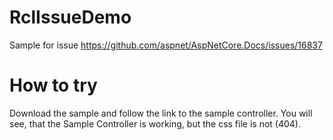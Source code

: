 # RclIssueDemo
Sample for issue https://github.com/aspnet/AspNetCore.Docs/issues/16837

# How to try
Download the sample and follow the link to the sample controller. You will see, that the Sample Controller is working, but the css file is not (404).
